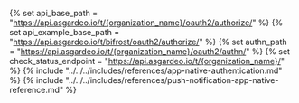 {% set api_base_path = "https://api.asgardeo.io/t/{organization_name}/oauth2/authorize/" %}
{% set api_example_base_path = "https://api.asgardeo.io/t/bifrost/oauth2/authorize/" %}
{% set authn_path = "https://api.asgardeo.io/t/{organization_name}/oauth2/authn/" %}
{% set check_status_endpoint = "https://api.asgardeo.io/t/{organization_name}/" %}
{% include "../../../includes/references/app-native-authentication.md" %}
{% include "../../../includes/references/push-notification-app-native-reference.md" %}